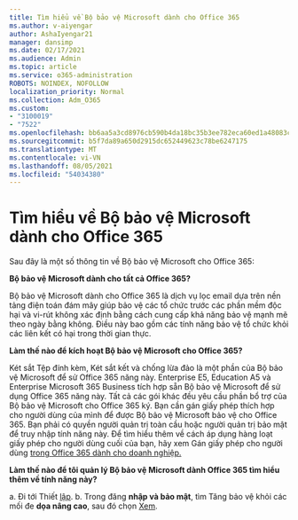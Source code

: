 ```yaml
---
title: Tìm hiểu về Bộ bảo vệ Microsoft dành cho Office 365
ms.author: v-aiyengar
author: AshaIyengar21
manager: dansimp
ms.date: 02/17/2021
ms.audience: Admin
ms.topic: article
ms.service: o365-administration
ROBOTS: NOINDEX, NOFOLLOW
localization_priority: Normal
ms.collection: Adm_O365
ms.custom:
- "3100019"
- "7522"
ms.openlocfilehash: bb6aa5a3cd8976cb590b4da18bc35b3ee782eca60ed1a48083cca8e7ef17e51e
ms.sourcegitcommit: b5f7da89a650d2915dc652449623c78be6247175
ms.translationtype: MT
ms.contentlocale: vi-VN
ms.lasthandoff: 08/05/2021
ms.locfileid: "54034380"
---
```

# <a name="learn-about-microsoft-defender-for-office-365"></a>Tìm hiểu về Bộ bảo vệ Microsoft dành cho Office 365

Sau đây là một số thông tin về Bộ bảo vệ Microsoft cho Office 365:

**Bộ bảo vệ Microsoft dành cho tất cả Office 365?**

Bộ bảo vệ Microsoft dành cho Office 365 là dịch vụ lọc email dựa trên nền tảng điện toán đám mây giúp bảo vệ các tổ chức trước các phần mềm độc hại và vi-rút không xác định bằng cách cung cấp khả năng bảo vệ mạnh mẽ theo ngày bằng không. Điều này bao gồm các tính năng bảo vệ tổ chức khỏi các liên kết có hại trong thời gian thực.

**Làm thế nào để kích hoạt Bộ bảo vệ Microsoft cho Office 365?**

Két sắt Tệp đính kèm, Két sắt kết và chống lừa đảo là một phần của Bộ bảo vệ Microsoft để sử Office 365 năng này. Enterprise E5, Education A5 và Enterprise Microsoft 365 Business tích hợp sẵn Bộ bảo vệ Microsoft để sử dụng Office 365 năng này. Tất cả các gói khác đều yêu cầu phần bổ trợ của Bộ bảo vệ Microsoft cho Office 365 ký. Bạn cần gán giấy phép thích hợp cho người dùng của mình để được Bộ bảo vệ Microsoft bảo vệ cho Office 365. Bạn phải có quyền người quản trị toàn cầu hoặc người quản trị bảo mật để truy nhập tính năng này. Để tìm hiểu thêm về cách áp dụng hàng loạt giấy phép cho người dùng cuối của bạn, hãy xem Gán giấy phép cho người dùng [trong Office 365 dành cho doanh nghiệp.](https://go.microsoft.com/fwlink/?linkid=2093435)

**Làm thế nào để tôi quản lý Bộ bảo vệ Microsoft dành Office 365 tìm hiểu thêm về tính năng này?**

a. Đi tới Thiết [lập](https://go.microsoft.com/fwlink/p/?linkid=2075721).
b. Trong đăng **nhập và bảo mật**, tìm Tăng bảo vệ khỏi các mối đe **dọa nâng cao**, sau đó chọn [Xem](https://go.microsoft.com/fwlink/?linkid=2109302).
